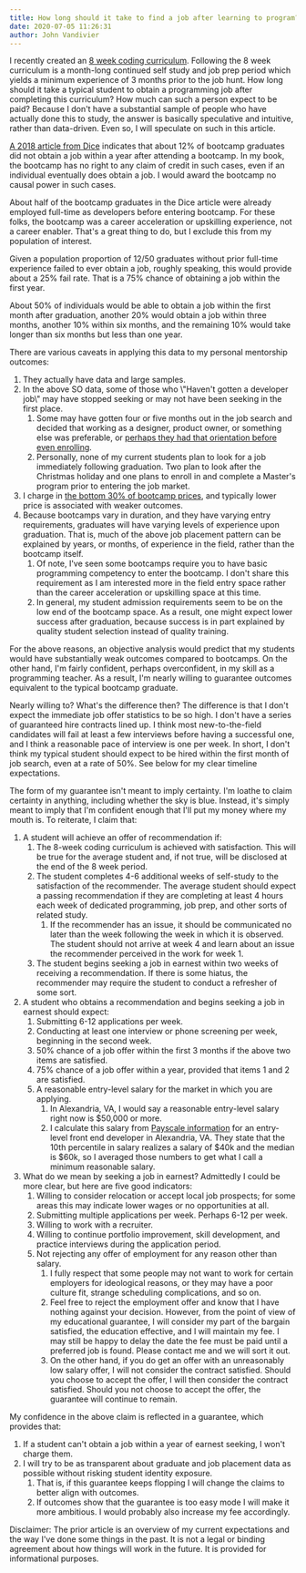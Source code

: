```yaml
---
title: How long should it take to find a job after learning to program?
date: 2020-07-05 11:26:31
author: John Vandivier
---
```




<!-- wp:paragraph -->
<p>I recently created an <a href=\"https://www.afterecon.com/programming/an-8-week-coding-curriculum/\">8 week coding curriculum</a>. Following the 8 week curriculum is a month-long continued self study and job prep period which yields a minimum experience of 3 months prior to the job hunt. How long should it take a typical student to obtain a programming job after completing this curriculum? How much can such a person expect to be paid? Because I don't have a substantial sample of people who have actually done this to study, the answer is basically speculative and intuitive, rather than data-driven. Even so, I will speculate on such in this article.</p>
<!-- /wp:paragraph -->

<!-- wp:paragraph -->
<p><a href=\"https://www.afterecon.com/programming/an-8-week-coding-curriculum/\">A 2018 article from Dice</a> indicates that about 12% of bootcamp graduates did not obtain a job within a year after attending a bootcamp. In my book, the bootcamp has no right to any claim of credit in such cases, even if an individual eventually does obtain a job. I would award the bootcamp no causal power in such cases.</p>
<!-- /wp:paragraph -->

<!-- wp:paragraph -->
<p>About half of the bootcamp graduates in the Dice article were already employed full-time as developers before entering bootcamp. For these folks, the bootcamp was a career acceleration or upskilling experience, not a career enabler. That's a great thing to do, but I exclude this from my population of interest.</p>
<!-- /wp:paragraph -->

<!-- wp:paragraph -->
<p>Given a population proportion of 12/50 graduates without prior full-time experience failed to ever obtain a job, roughly speaking, this would provide about a 25% fail rate. That is a 75% chance of obtaining a job within the first year.</p>
<!-- /wp:paragraph -->

<!-- wp:paragraph -->
<p>About 50% of individuals would be able to obtain a job within the first month after graduation, another 20% would obtain a job within three months, another 10% within six months, and the remaining 10% would take longer than six months but less than one year.</p>
<!-- /wp:paragraph -->

<!-- wp:paragraph -->
<p>There are various caveats in applying this data to my personal mentorship outcomes:</p>
<!-- /wp:paragraph -->

<!-- wp:list {\"ordered\":true} -->
<ol><li>They actually have data and large samples.</li><li>In the above SO data, some of those who \"Haven't gotten a developer job\" may have stopped seeking or may not have been seeking in the first place.<ol><li>Some may have gotten four or five months out in the job search and decided that working as a designer, product owner, or something else was preferable, or <a href=\"https://www.forbes.com/sites/laurencebradford/2016/10/28/11-careers-you-can-land-after-attending-a-coding-bootcamp/#62951b0d4a38\">perhaps they had that orientation before even enrolling</a>.</li><li>Personally, none of my current students plan to look for a job immediately following graduation. Two plan to look after the Christmas holiday and one plans to enroll in and complete a Master's program prior to entering the job market.</li></ol></li><li>I charge in <a href=\"https://careerkarma.com/blog/bootcamp-market-report-2020/\">the bottom 30% of bootcamp prices</a>, and typically lower price is associated with weaker outcomes.</li><li>Because bootcamps vary in duration, and they have varying entry requirements, graduates will have varying levels of experience upon graduation. That is, much of the above job placement pattern can be explained by years, or months, of experience in the field, rather than the bootcamp itself.<ol><li>Of note, I've seen some bootcamps require you to have basic programming competency to enter the bootcamp. I don't share this requirement as I am interested more in the field entry space rather than the career acceleration or upskilling space at this time.</li><li>In general, my student admission requirements seem to be on the low end of the bootcamp space. As a result, one might expect lower success after graduation, because success is in part explained by quality student selection instead of quality training.</li></ol></li></ol>
<!-- /wp:list -->

<!-- wp:paragraph -->
<p>For the above reasons, an objective analysis would predict that my students would have substantially weak outcomes compared to bootcamps. On the other hand, I'm fairly confident, perhaps overconfident, in my skill as a programming teacher. As a result, I'm nearly willing to guarantee outcomes equivalent to the typical bootcamp graduate.</p>
<!-- /wp:paragraph -->

<!-- wp:paragraph -->
<p>Nearly willing to? What's the difference then? The difference is that I don't expect the immediate job offer statistics to be so high. I don't have a series of guaranteed hire contracts lined up. I think most new-to-the-field candidates will fail at least a few interviews before having a successful one, and I think a reasonable pace of interview is one per week. In short, I don't think my typical student should expect to be hired within the first month of job search, even at a rate of 50%. See below for my clear timeline expectations.</p>
<!-- /wp:paragraph -->

<!-- wp:paragraph -->
<p>The form of my guarantee isn't meant to imply certainty. I'm loathe to claim certainty in anything, including whether the sky is blue. Instead, it's simply meant to imply that I'm confident enough that I'll put my money where my mouth is. To reiterate, I claim that:</p>
<!-- /wp:paragraph -->

<!-- wp:list {\"ordered\":true} -->
<ol><li>A student will achieve an offer of recommendation if:<ol><li>The 8-week coding curriculum is achieved with satisfaction. This will be true for the average student and, if not true, will be disclosed at the end of the 8 week period.</li><li>The student completes 4-6 additional weeks of self-study to the satisfaction of the recommender. The average student should expect a passing recommendation if they are completing at least 4 hours each week of dedicated programming, job prep, and other sorts of related study.<ol><li>If the recommender has an issue, it should be communicated no later than the week following the week in which it is observed. The student should not arrive at week 4 and learn about an issue the recommender perceived in the work for week 1.</li></ol></li><li>The student begins seeking a job in earnest within two weeks of receiving a recommendation. If there is some hiatus, the recommender may require the student to conduct a refresher of some sort.</li></ol></li><li>A student who obtains a recommendation and begins seeking a job in earnest should expect:<ol><li>Submitting 6-12 applications per week.</li><li>Conducting at least one interview or phone screening per week, beginning in the second week.</li><li>50% chance of a job offer within the first 3 months if the above two items are satisfied.</li><li>75% chance of a job offer within a year, provided that items 1 and 2 are satisfied.</li><li>A reasonable entry-level salary for the market in which you are applying.<ol><li>In Alexandria, VA, I would say a reasonable entry-level salary right now is $50,000 or more.</li><li>I calculate this salary from <a href=\"https://www.payscale.com/research/US/Job=Front_End_Developer_%2F_Engineer/Salary/3f66d402/Entry-Level\">Payscale information</a> for an entry-level front end developer in Alexandria, VA. They state that the 10th percentile in salary realizes a salary of $40k and the median is $60k, so I averaged those numbers to get what I call a minimum reasonable salary.</li></ol></li></ol></li><li>What do we mean by seeking a job in earnest? Admittedly I could be more clear, but here are five good indicators:<ol><li>Willing to consider relocation or accept local job prospects; for some areas this may indicate lower wages or no opportunities at all.</li><li>Submitting multiple applications per week. Perhaps 6-12 per week.</li><li>Willing to work with a recruiter.</li><li>Willing to continue portfolio improvement, skill development, and practice interviews during the application period.</li><li>Not rejecting any offer of employment for any reason other than salary.<ol><li>I fully respect that some people may not want to work for certain employers for ideological reasons, or they may have a poor culture fit, strange scheduling complications, and so on.</li><li>Feel free to reject the employment offer and know that I have nothing against your decision. However, from the point of view of my educational guarantee, I will consider my part of the bargain satisfied, the education effective, and I will maintain my fee. I may still be happy to delay the date the fee must be paid until a preferred job is found. Please contact me and we will sort it out.</li><li>On the other hand, if you do get an offer with an unreasonably low salary offer, I will not consider the contract satisfied. Should you choose to accept the offer, I will then consider the contract satisfied. Should you not choose to accept the offer, the guarantee will continue to remain.</li></ol></li></ol></li></ol>
<!-- /wp:list -->

<!-- wp:paragraph -->
<p>My confidence in the above claim is reflected in a guarantee, which provides that:</p>
<!-- /wp:paragraph -->

<!-- wp:list {\"ordered\":true} -->
<ol><li>If a student can't obtain a job within a year of earnest seeking, I won't charge them.</li><li>I will try to be as transparent about graduate and job placement data as possible without risking student identity exposure.<ol><li>That is, if this guarantee keeps flopping I will change the claims to better align with outcomes.</li><li>If outcomes show that the guarantee is too easy mode I will make it more ambitious. I would probably also increase my fee accordingly.</li></ol></li></ol>
<!-- /wp:list -->

<!-- wp:paragraph -->
<p>Disclaimer: The prior article is an overview of my current expectations and the way I've done some things in the past. It is not a legal or binding agreement about how things will work in the future. It is provided for informational purposes.</p>
<!-- /wp:paragraph -->